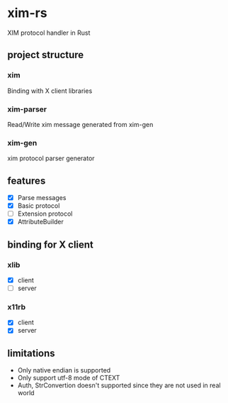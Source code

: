 # xim-rs

XIM protocol handler in Rust

## project structure

### xim

Binding with X client libraries

### xim-parser

Read/Write xim message generated from xim-gen

### xim-gen

xim protocol parser generator

## features

- [x] Parse messages
- [x] Basic protocol
- [ ] Extension protocol
- [x] AttributeBuilder

## binding for X client

### xlib

- [x] client
- [ ] server

### x11rb

- [x] client
- [x] server

## limitations

* Only native endian is supported
* Only support utf-8 mode of CTEXT
* Auth, StrConvertion doesn't supported since they are not used in real world
